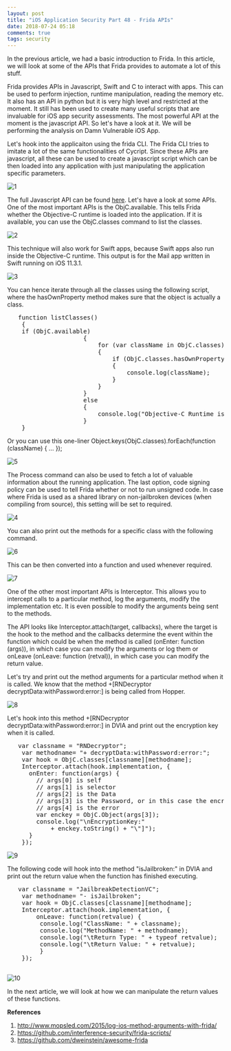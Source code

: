 ```yaml
---
layout: post
title: "iOS Application Security Part 48 - Frida APIs"
date: 2018-07-24 05:18
comments: true
tags: security
---
```


In the previous article, we had a basic introduction to Frida. In this article, we will look at some of the APIs that Frida provides to automate a lot of this stuff.

Frida provides APIs in Javascript, Swift and C to interact with apps. This can be used to perform injection, runtime manipulation, reading the memory etc. It also has an API in python but it is very high level and restricted at the moment. It still has been used to create many useful scripts that are invaluable for iOS app security assessments. The most powerful API at the moment is the javascript API. So let's have a look at it. We will be performing the analysis on Damn Vulnerable iOS App.

<!--more-->

Let's hook into the applicaiton using the frida CLI. The Frida CLI tries to imitate a lot of the same functionalities of Cycript. Since these APIs are javascript, all these can be used to create a javascript script which can be then loaded into any application with just manipulating the application specific parameters.

![1]( /images/posts/ios48/1.png)

The full Javascript API can be found [here](https://www.frida.re/docs/javascript-api/). Let's have a look at some APIs. One of the most important APIs is the ObjC.available. This tells Frida whether the Objective-C runtime is loaded into the application. If it is available, you can use the ObjC.classes command to list the classes.

![2]( /images/posts/ios48/2.png)

This technique will also work for Swift apps, because Swift apps also run inside the Objective-C runtime. This output is for the Mail app written in Swift running on iOS 11.3.1.

![3]( /images/posts/ios48/3.png)

You can hence iterate through all the classes using the following script, where the hasOwnProperty method makes sure that the object is actually a class.

<pre>	function listClasses()
	{
	if (ObjC.available)
	                 {
	                     for (var className in ObjC.classes)
	                     {
	                         if (ObjC.classes.hasOwnProperty(className))
	                         {
	                             console.log(className);
	                         }
	                     }
	                 }
	                 else
	                 {
	                     console.log("Objective-C Runtime is not available!");
	                 }
	}
</pre>

Or you can use this one-liner Object.keys(ObjC.classes).forEach(function (className) { ... });

![5]( /images/posts/ios48/5.png)

The Process command can also be used to fetch a lot of valuable information about the running application. The last option, code signing policy can be used to tell Frida whether or not to run unsigned code. In case where Frida is used as a shared library on non-jailbroken devices (when compiling from source), this setting will be set to required.

![4]( /images/posts/ios48/4.png)

You can also print out the methods for a specific class with the following command.

![6]( /images/posts/ios48/6.png)

This can be then converted into a function and used whenever required.

![7]( /images/posts/ios48/7.png)

One of the other most important APIs is Interceptor. This allows you to intercept calls to a particular method, log the arguments, modify the implementation etc. It is even possible to modify the arguments being sent to the methods.

The API looks like Interceptor.attach(target, callbacks), where the target is the hook to the method and the callbacks determine the event within the function which could be when the method is called (onEnter: function (args)), in which case you can modify the arguments or log them or onLeave (onLeave: function (retval)), in which case you can modify the return value.

Let's try and print out the method arguments for a particular method when it is called. We know that the method +[RNDecryptor decryptData:withPassword:error:] is being called from Hopper.

![8]( /images/posts/ios48/8.png)

Let's hook into this method +[RNDecryptor decryptData:withPassword:error:] in DVIA and print out the encryption key when it is called.

<pre>	var classname = "RNDecryptor";
	var methodname= "+ decryptData:withPassword:error:";
	var hook = ObjC.classes[classname][methodname];
	Interceptor.attach(hook.implementation, {
	  onEnter: function(args) {
	    // args[0] is self
	    // args[1] is selector 
	    // args[2] is the Data
	    // args[3] is the Password, or in this case the encryption key
	    // args[4] is the error
	    var enckey = ObjC.Object(args[3]);
	    console.log("\nEncryptionKey:"
	        + enckey.toString() + "\"]");
	  }
	});
</pre>

![9]( /images/posts/ios48/9.png)

The following code will hook into the method "isJailbroken:" in DVIA and print out the return value when the function has finished executing.

<pre>	var classname = "JailbreakDetectionVC";
	var methodname= "- isJailbroken";
	var hook = ObjC.classes[classname][methodname];
	Interceptor.attach(hook.implementation, {
		onLeave: function(retvalue) {
	   	 console.log("ClassName: " + classname);
	     console.log("MethodName: " + methodname);
	     console.log("\tReturn Type: " + typeof retvalue);
	     console.log("\tReturn Value: " + retvalue);
	     } 
	});

</pre>

![10]( /images/posts/ios48/10.png)

In the next article, we will look at how we can manipulate the return values of these functions.

**References**

1.  http://www.mopsled.com/2015/log-ios-method-arguments-with-frida/
2.  https://github.com/interference-security/frida-scripts/
3.  https://github.com/dweinstein/awesome-frida
